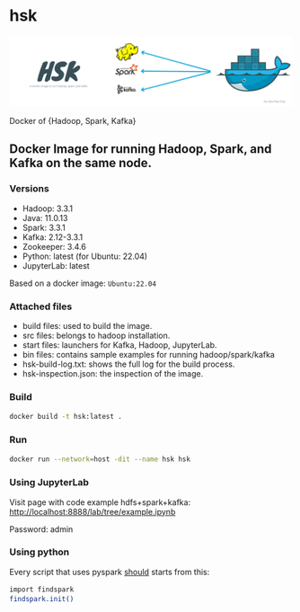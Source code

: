 # hsk

![HSK IMAGE](/hsk_header.png)

Docker of {Hadoop, Spark, Kafka}

## Docker Image for running Hadoop, Spark, and Kafka on the same node.

### Versions

- Hadoop: 3.3.1
- Java: 11.0.13
- Spark: 3.3.1
- Kafka: 2.12-3.3.1
- Zookeeper: 3.4.6
- Python: latest (for Ubuntu: 22.04)
- JupyterLab: latest

Based on a docker image: `Ubuntu:22.04`

### Attached files

- build files: used to build the image.
- src files: belongs to hadoop installation.
- start files: launchers for Kafka, Hadoop, JupyterLab.
- bin files: contains sample examples for running hadoop/spark/kafka
- hsk-build-log.txt: shows the full log for the build process.
- hsk-inspection.json: the inspection of the image.

### Build

```bash
docker build -t hsk:latest .
```

### Run

```bash
docker run --network=host -dit --name hsk hsk
```

### Using JupyterLab

Visit page with code example hdfs+spark+kafka: [http://localhost:8888/lab/tree/example.ipynb](http://localhost:8888/lab/tree/example.ipynb)

Password: admin

### Using python

Every script that uses pyspark [should](https://stackoverflow.com/questions/34998433/create-pyspark-kernel-for-jupyter) starts from this:

```bash
import findspark
findspark.init()
```
